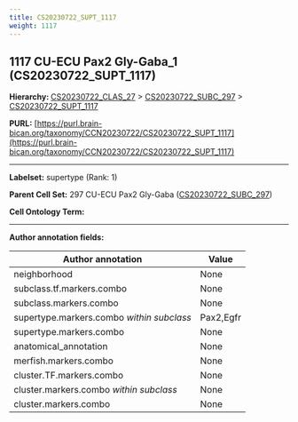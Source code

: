 ```yaml
---
title: CS20230722_SUPT_1117
weight: 1117
---
```

## 1117 CU-ECU Pax2 Gly-Gaba_1 (CS20230722_SUPT_1117)
<b>Hierarchy: </b>
[CS20230722_CLAS_27](../CS20230722_CLAS_27) >
[CS20230722_SUBC_297](../CS20230722_SUBC_297) >
[CS20230722_SUPT_1117](../CS20230722_SUPT_1117)

**PURL:** [https://purl.brain-bican.org/taxonomy/CCN20230722/CS20230722_SUPT_1117](https://purl.brain-bican.org/taxonomy/CCN20230722/CS20230722_SUPT_1117)

---


**Labelset:** supertype (Rank: 1)

**Parent Cell Set:** 297 CU-ECU Pax2 Gly-Gaba ([CS20230722_SUBC_297](../CS20230722_SUBC_297))



**Cell Ontology Term:** 

[MARKER GENES.]: #


---

[TRANSFERRED ANNOTATIONS.]: #


[AUTHOR ANNOTATION FIELDS.]: #


**Author annotation fields:**

| Author annotation | Value |
|-------------------|-------|
|neighborhood|None|
|subclass.tf.markers.combo|None|
|subclass.markers.combo|None|
|supertype.markers.combo _within subclass_|Pax2,Egfr|
|supertype.markers.combo|None|
|anatomical_annotation|None|
|merfish.markers.combo|None|
|cluster.TF.markers.combo|None|
|cluster.markers.combo _within subclass_|None|
|cluster.markers.combo|None|
